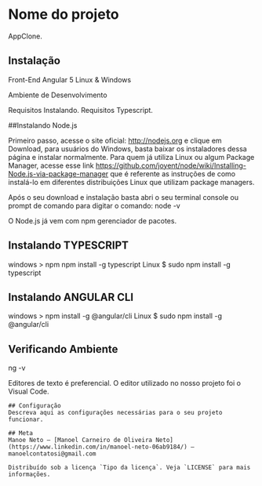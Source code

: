 ﻿# Nome do projeto

AppClone.

## Instalação

Front-End Angular 5
Linux & Windows

Ambiente de Desenvolvimento

Requisitos Instalando.
Requisitos Typescript.

##Instalando Node.js

Primeiro passo, acesse o site oficial: http://nodejs.org e clique em Download, para usuários do Windows, 
basta baixar os instaladores dessa página e instalar normalmente. 
Para quem já utiliza Linux ou algum Package Manager, 
acesse esse link https://github.com/joyent/node/wiki/Installing-Node.js-via-package-manager 
que é referente as instruções de como instalá-lo em diferentes distribuições
Linux que utilizam package managers.

Após o seu download e instalação basta abri o seu terminal console ou 
prompt de comando para digitar o comando: node -v

O Node.js já vem com npm gerenciador de pacotes. 

## Instalando TYPESCRIPT

windows  > npm npm install -g typescript
Linux    $ sudo npm install -g typescript

## Instalando ANGULAR CLI

windows  > npm install -g @angular/cli
Linux    $ sudo npm install -g @angular/cli

## Verificando Ambiente

ng -v

Editores de texto é preferencial. 
O editor utilizado no nosso projeto foi o Visual Code. 


```
## Configuração
Descreva aqui as configurações necessárias para o seu projeto funcionar.

## Meta
Manoe Neto – [Manoel Carneiro de Oliveira Neto](https://www.linkedin.com/in/manoel-neto-06ab9184/) – manoelcontatosi@gmail.com

Distribuído sob a licença `Tipo da licença`. Veja `LICENSE` para mais informações.